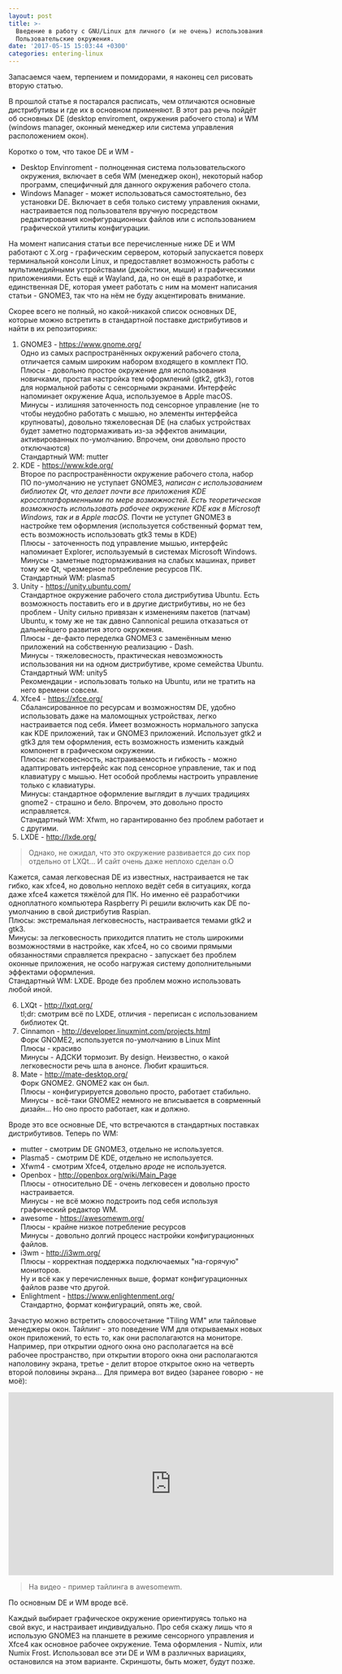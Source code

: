 ```yaml
---
layout: post
title: >-
  Введение в работу с GNU/Linux для личного (и не очень) использования. pt. 2:
  Пользовательские окружения.
date: '2017-05-15 15:03:44 +0300'
categories: entering-linux
---
```


Запасаемся чаем, терпением и помидорами, я наконец сел рисовать вторую статью.

В прошлой статье я постарался расписать, чем отличаются основные дистрибутивы и где их в основном применяют. В этот раз речь пойдёт об основных DE (desktop enviroment, окружения рабочего стола) и WM (windows manager, оконный менеджер или система управления расположением окон).

Коротко о том, что такое DE и WM -

- Desktop Envinroment - полноценная система пользовательского окружения, включает в себя WM (менеджер окон), некоторый набор программ, специфичный для данного окружения рабочего стола.
- Windows Manager - может использоваться самостоятельно, без установки DE. Включает в себя только систему управления окнами, настраивается под пользователя вручную посредством редактирования конфигурационных файлов или с использованием графической утилиты конфигурации.

На момент написания статьи все перечисленные ниже DE и WM работают с X.org - графическим сервером, который запускается поверх терминальной консоли Linux, и предоставляет возможность работы с мультимедийными устройствами (джойстики, мыши) и графическими приложениями. Есть ещё и Wayland, да, но он ещё в разработке, и единственная DE, которая умеет работать с ним на момент написания статьи - GNOME3, так что на нём не буду акцентировать внимание.

Скорее всего не полный, но какой-никакой список основных DE, которые можно встретить в стандартной поставке дистрибутивов и найти в их репозиториях:

1. GNOME3 - <https://www.gnome.org/><br>
  Одно из самых распространённых окружений рабочего стола, отличается самым широким набором входящего в комплект ПО.<br>
  Плюсы - довольно простое окружение для использования новичками, простая настройка тем оформлений (gtk2, gtk3), готов для нормальной работы с сенсорными экранами. Интерфейс напоминает окружение Aqua, используемое в Apple macOS.<br>
  Минусы - излишняя заточенность под сенсорное управление (не то чтобы неудобно работать с мышью, но элементы интерфейса крупноваты), довольно тяжеловесная DE (на слабых устройствах будет заметно подтормаживать из-за эффектов анимации, активированных по-умолчанию. Впрочем, они довольно просто отключаются)<br>
  Стандартный WM: mutter
2. KDE - <https://www.kde.org/><br>
  Второе по распространённости окружение рабочего стола, набор ПО по-умолчанию не уступает GNOME3, _написан с использованием библиотек Qt, что делает почти все приложения KDE кроссплатформенными по мере возможностей. Есть теоретическая возможность использовать рабочее окружение KDE как в Microsoft Windows, так и в Apple macOS._ Почти не уступет GNOME3 в настройке тем оформления (используется собственный формат тем, есть возможность использовать gtk3 темы в KDE)<br>
  Плюсы - заточенность под управление мышью, интерфейс напоминает Explorer, используемый в системах Microsoft Windows.<br>
  Минусы - заметные подтормаживания на слабых машинах, привет тому же Qt, чрезмерное потребление ресурсов ПК.<br>
  Стандартный WM: plasma5
3. Unity - <https://unity.ubuntu.com/><br>
  Стандартное окружение рабочего стола дистрибутива Ubuntu. Есть возможность поставить его и в другие дистрибутивы, но не без проблем - Unity сильно привязан к изменениям пакетов (патчам) Ubuntu, к тому же не так давно Cannonical решила отказаться от дальнейшего развития этого окружения.<br>
  Плюсы - де-факто переделка GNOME3 с заменённым меню приложений на собственную реализацию - Dash.<br>
  Минусы - тяжеловесность, практическая невозможность использования ни на одном дистрибутиве, кроме семейства Ubuntu.<br>
  Стандартный WM: unity5<br>
  Рекомендации - использовать только на Ubuntu, или не тратить на него времени совсем.
4. Xfce4 - <https://xfce.org/><br>
  Сбалансированное по ресурсам и возможностям DE, удобно использовать даже на маломощных устройствах, легко настраивается под себя. Имеет возможность нормального запуска как KDE приложений, так и GNOME3 приложений. Использует gtk2 и gtk3 для тем оформления, есть возможность изменить каждый компонент в графическом окружении.<br>
  Плюсы: легковесность, настраиваемость и гибкость - можно адаптировать интерфейс как под сенсорное управление, так и под клавиатуру с мышью. Нет особой проблемы настроить управление только с клавиатуры.<br>
  Минусы: стандартное оформление выглядит в лучших традициях gnome2 - страшно и бело. Впрочем, это довольно просто исправляется.<br>
  Стандартный WM: Xfwm, но гарантированно без проблем работает и с другими.
5. LXDE - <http://lxde.org/>

  > Однако, не ожидал, что это окружение развивается до сих пор отдельно от LXQt... И сайт очень даже неплохо сделан о.О

  Кажется, самая легковесная DE из известных, настраивается не так гибко, как xfce4, но довольно неплохо ведёт себя в ситуациях, когда даже xfce4 кажется тяжёлой для ПК. Но именно её разработчики одноплатного компьютера Raspberry Pi решили включить как DE по-умолчанию в свой дистрибутив Raspian.<br>
  Плюсы: экстремальная легковесность, настраивается темами gtk2 и gtk3.<br>
  Минусы: за легковесность приходится платить не столь широкими возможностями в настройке, как xfce4, но со своими прямыми обязанностями справляется прекрасно - запускает без проблем оконные приложения, не особо нагружая систему дополнительными эффектами оформления.<br>
  Стандартный WM: LXDE. Вроде без проблем можно использовать любой иной.

6. LXQt - <http://lxqt.org/><br>
  tl;dr: смотрим всё по LXDE, отличия - переписан с использованием библиотек Qt.
7. Cinnamon - <http://developer.linuxmint.com/projects.html><br>
  Форк GNOME2, используется по-умолчанию в Linux Mint<br>
  Плюсы - красиво<br>
  Минусы - АДСКИ тормозит. By design. Неизвестно, о какой легковесности речь шла в анонсе. Любит крашиться.
8. Mate - <http://mate-desktop.org/><br>
  Форк GNOME2\. GNOME2 как он был.<br>
  Плюсы - конфигурируется довольно просто, работает стабильно.<br>
  Минусы - всё-таки GNOME2 немного не вписывается в соврменный дизайн... Но оно просто работает, как и должно.

Вроде это все основные DE, что встречаются в стандартных поставках дистрибутивов. Теперь по WM:

- mutter - смотрим DE GNOME3, отдельно не используется.
- Plasma5 - смотрим DE KDE, отдельно не используется.
- Xfwm4 - смотрим Xfce4, отдельно _вроде_ не используется.
- Openbox - <http://openbox.org/wiki/Main_Page><br>
  Плюсы - относительно DE - очень легковесен и довольно просто настраивается.<br>
  Минусы - не всё можно подстроить под себя используя графический редактор WM.
- awesome - <https://awesomewm.org/><br>
  Плюсы - крайне низкое потребление ресурсов<br>
  Минусы - довольно долгий процесс настройки конфигурационных файлов.
- i3wm - <http://i3wm.org/><br>
  Плюсы - корректная поддержка подключаемых "на-горячую" мониторов.<br>
  Ну и всё как у перечисленных выше, формат конфигурационных файлов разве что другой.
- Enlightment - <https://www.enlightenment.org/><br>
  Стандартно, формат конфигураций, опять же, свой.

Зачастую можно встретить словосочетание "Tiling WM" или тайловые менеджеры окон. Тайлинг - это поведение WM для открываемых новых окон приложений, то есть то, как они располагаются на мониторе. Например, при открытии одного окна оно располагается на всё рабочее пространство, при открытии второго окна они располагаются наполовину экрана, третье - делит второе открытое окно на четверть второй половины экрана... Для примера вот видео (заранее говорю - не моё):

<iframe src="https://player.vimeo.com/video/80423316" width="640" height="360" frameborder="0" webkitallowfullscreen="" mozallowfullscreen="" allowfullscreen="">
</iframe>

> На видео - пример тайлинга в awesomewm.

По основным DE и WM вроде всё.

Каждый выбирает графическое окружение ориентируясь только на свой вкус, и настраивает индивидуально. Про себя скажу лишь что я использую GNOME3 на планшете в режиме сенсорного управления и Xfce4 как основное рабочее окружение. Тема оформления - Numix, или Numix Frost. Использовал все эти DE и WM в различных вариациях, остановился на этом варианте. Скриншоты, быть может, будут позже.
